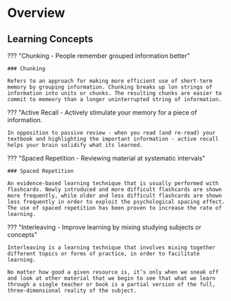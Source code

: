 # Overview

## Learning Concepts

??? "Chunking - People remember grouped information better"

    ### Chunking

    Refers to an approach for making more efficient use of short-term memory by grouping information. Chunking breaks up lon strings of information into units or chunks. The resulting chunks are easier to commit to memeory than a longer uninterrupted string of information.

??? "Active Recall - Actively stimulate your memory for a piece of information.

    In opposition to passive review - when you read (and re-read) your textbook and highlighting the important information - active recall helps your brain solidify what its learned. 

??? "Spaced Repetition - Reviewing material at systematic intervals"

    ### Spaced Repetition

    An evidence-based learning technique that is usually performed with flashcards. Newly introduced and more difficult flashcards are shown more frequently, while older and less difficult flashcards are shown less frequently in order to exploit the psychological spacing effect. The use of spaced repetition has been proven to increase the rate of learning.

??? "Interleaving - Improve learning by mixing studying subjects or concepts"

    Interleaving is a learning technique that involves mixing together different topics or forms of practice, in order to facilitate learning.

    No matter how good a given resource is, it’s only when we sneak off and look at other material that we begin to see that what we learn through a single teacher or book is a partial version of the full, three-dimensional reality of the subject.
